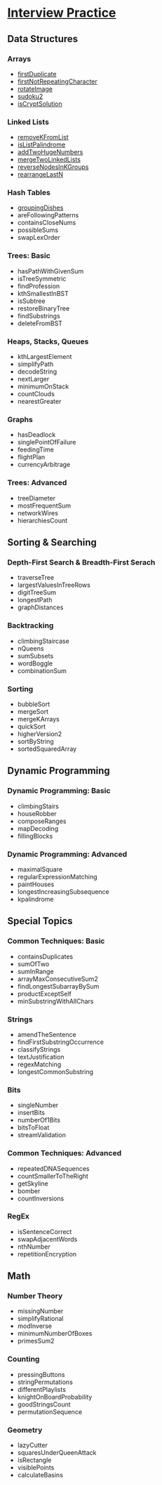# [Interview Practice](https://app.codesignal.com/interview-practice)

## Data Structures

### Arrays

* [firstDuplicate](https://github.com/RevansChen/online-judge/tree/master/Codefights/interview-practice/arrays/firstDuplicate/)
* [firstNotRepeatingCharacter](https://github.com/RevansChen/online-judge/tree/master/Codefights/interview-practice/arrays/firstNotRepeatingCharacter/)
* [rotateImage](https://github.com/RevansChen/online-judge/tree/master/Codefights/interview-practice/arrays/rotateImage/)
* [sudoku2](https://github.com/RevansChen/online-judge/tree/master/Codefights/interview-practice/arrays/sudoku2/)
* [isCryptSolution](https://github.com/RevansChen/online-judge/tree/master/Codefights/interview-practice/arrays/isCryptSolution/)

### Linked Lists

* [removeKFromList](https://github.com/RevansChen/online-judge/tree/master/Codefights/interview-practice/linked-lists/removeKFromList/)
* [isListPalindrome](https://github.com/RevansChen/online-judge/tree/master/Codefights/interview-practice/linked-lists/isListPalindrome/)
* [addTwoHugeNumbers](https://github.com/RevansChen/online-judge/tree/master/Codefights/interview-practice/linked-lists/addTwoHugeNumbers/)
* [mergeTwoLinkedLists](https://github.com/RevansChen/online-judge/tree/master/Codefights/interview-practice/linked-lists/mergeTwoLinkedLists/)
* [reverseNodesInKGroups](https://github.com/RevansChen/online-judge/tree/master/Codefights/interview-practice/linked-lists/reverseNodesInKGroups/)
* [rearrangeLastN](https://github.com/RevansChen/online-judge/tree/master/Codefights/interview-practice/linked-lists/rearrangeLastN/)

### Hash Tables

* [groupingDishes](https://github.com/RevansChen/online-judge/tree/master/Codefights/interview-practice/hash-tables/groupingDishes/)
* areFollowingPatterns
* containsCloseNums
* possibleSums
* swapLexOrder

### Trees: Basic

* hasPathWithGivenSum
* isTreeSymmetric
* findProfession
* kthSmallestInBST
* isSubtree
* restoreBinaryTree
* findSubstrings
* deleteFromBST

### Heaps, Stacks, Queues

* kthLargestElement
* simplifyPath
* decodeString
* nextLarger
* minimumOnStack
* countClouds
* nearestGreater

### Graphs

* hasDeadlock
* singlePointOfFailure
* feedingTime
* flightPlan
* currencyArbitrage

### Trees: Advanced

* treeDiameter
* mostFrequentSum
* networkWires
* hierarchiesCount

## Sorting & Searching

### Depth-First Search & Breadth-First Serach

* traverseTree
* largestValuesInTreeRows
* digitTreeSum
* longestPath
* graphDistances

### Backtracking

* climbingStaircase
* nQueens
* sumSubsets
* wordBoggle
* combinationSum

### Sorting

* bubbleSort
* mergeSort
* mergeKArrays
* quickSort
* higherVersion2
* sortByString
* sortedSquaredArray

## Dynamic Programming

### Dynamic Programming: Basic

* climbingStairs
* houseRobber
* composeRanges
* mapDecoding
* fillingBlocks

### Dynamic Programming: Advanced

* maximalSquare
* regularExpressionMatching
* paintHouses
* longestIncreasingSubsequence
* kpalindrome

## Special Topics

### Common Techniques: Basic

* containsDuplicates
* sumOfTwo
* sumInRange
* arrayMaxConsecutiveSum2
* findLongestSubarrayBySum
* productExceptSelf
* minSubstringWithAllChars

### Strings

* amendTheSentence
* findFirstSubstringOccurrence
* classifyStrings
* textJustification
* regexMatching
* longestCommonSubstring

### Bits

* singleNumber
* insertBits
* numberOf1Bits
* bitsToFloat
* streamValidation

### Common Techniques: Advanced

* repeatedDNASequences
* countSmallerToTheRight
* getSkyline
* bomber
* countInversions

### RegEx

* isSentenceCorrect
* swapAdjacentWords
* nthNumber
* repetitionEncryption

## Math

### Number Theory

* missingNumber
* simplifyRational
* modInverse
* minimumNumberOfBoxes
* primesSum2

### Counting

* pressingButtons
* stringPermutations
* differentPlaylists
* knightOnBoardProbability
* goodStringsCount
* permutationSequence

### Geometry

* lazyCutter
* squaresUnderQueenAttack
* isRectangle
* visiblePoints
* calculateBasins
